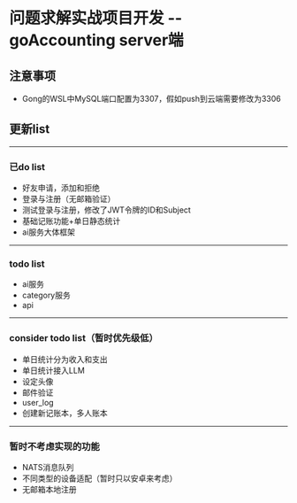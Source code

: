 # 问题求解实战项目开发 -- goAccounting server端

## 注意事项
- Gong的WSL中MySQL端口配置为3307，假如push到云端需要修改为3306

## 更新list
---
### 已do list
- 好友申请，添加和拒绝
- 登录与注册（无邮箱验证）
- 测试登录与注册，修改了JWT令牌的ID和Subject
- 基础记账功能+单日静态统计
- ai服务大体框架

---
### todo list
- ai服务
- category服务
- api

---
### consider todo list（暂时优先级低）
- 单日统计分为收入和支出
- 单日统计接入LLM
- 设定头像
- 邮件验证
- user_log
- 创建新记账本，多人账本

---
### 暂时不考虑实现的功能
- NATS消息队列
- 不同类型的设备适配（暂时只以安卓来考虑）
- 无邮箱本地注册
